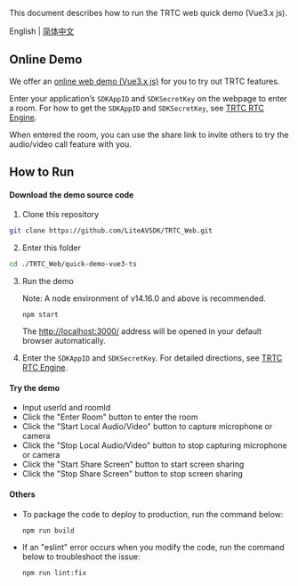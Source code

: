 This document describes how to run the TRTC web quick demo (Vue3.x js).

English | [简体中文](./README.zh.md)

## Online Demo

We offer an [online web demo (Vue3.x js)](https://web.sdk.qcloud.com/trtc/webrtc/v5/demo/quick-demo-vue3-ts/index.html) for you to try out TRTC features.

Enter your application’s `SDKAppID` and `SDKSecretKey` on the webpage to enter a room. For how to get the `SDKAppID` and `SDKSecretKey`, see [TRTC RTC Engine](https://console.trtc.io/engine).

When entered the room, you can use the share link to invite others to try the audio/video call feature with you.

## How to Run

#### Download the demo source code

1. Clone this repository

```bash
git clone https://github.com/LiteAVSDK/TRTC_Web.git
```

2. Enter this folder

```bash
cd ./TRTC_Web/quick-demo-vue3-ts
```

3. Run the demo

    Note: A node environment of v14.16.0 and above is recommended.

    ```shell
    npm start
    ```

    The [http://localhost:3000/](http://localhost:3000/) address will be opened in your default browser automatically.

4. Enter the `SDKAppID` and `SDKSecretKey`. For detailed directions, see [TRTC RTC Engine](https://console.trtc.io/engine).

#### Try the demo

- Input userId and roomId
- Click the "Enter Room" button to enter the room
- Click the "Start Local Audio/Video" button to capture microphone or camera
- Click the "Stop Local Audio/Video" button to stop capturing microphone or camera
- Click the "Start Share Screen" button to start screen sharing
- Click the "Stop Share Screen" button to stop screen sharing

#### Others

- To package the code to deploy to production, run the command below:

  ```shell
  npm run build
  ```

- If an "eslint" error occurs when you modify the code, run the command below to troubleshoot the issue:

  ```shell
  npm run lint:fix
  ```

